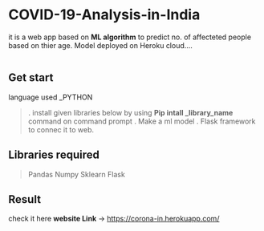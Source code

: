 # COVID-19-Analysis-in-India
it is a web app based on **ML algorithm** to predict no. of affecteted
people based on thier age. Model deployed on Heroku cloud....

<img scr="https://github.com/Niketkumardheeryan/COVID-19-Analysis-in-India/blob/master/Coronavirus-COVID-19.jpg">

## Get start
 language used  _PYTHON 
 
>. install given libraries below by using **Pip intall _library_name** command on command prompt
>. Make a  ml model 
>. Flask framework to connec it to web.


## Libraries required 
> Pandas
> Numpy
> Sklearn
> Flask


## Result
check it here
  **website Link** -> https://corona-in.herokuapp.com/
